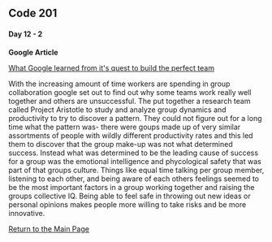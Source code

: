 ## Code 201
#### Day 12 - 2

**Google Article**

[What Google learned from it's quest to build the perfect team](https://www.nytimes.com/2016/02/28/magazine/what-google-learned-from-its-quest-to-build-the-perfect-team.html)

With the increasing amount of time workers are spending in group collaboration google set out to find out why some teams work really well together and others are unsuccessful. The put together a research team called Project Aristotle to study and analyze group dynamics and productivity to try to discover a pattern. They could not figure out for a long time what the pattern was- there were goups made up of very similar assortments of people with wildly different productivity rates and this led them to discover that the group make-up was not what determined success.
Instead what was determined to be the leading cause of success for a group was the emotional intelligence and phycological safety that was part of that groups culture. Things like equal time talking per group member, listening to each other, and being aware of each others feelings seemed to be the most important factors in a group working together and raising the groups collective IQ. Being able to feel safe in throwing out new ideas or personal opinions makes people more willing to take risks and be more innovative.


[Return to the Main Page](README.md)